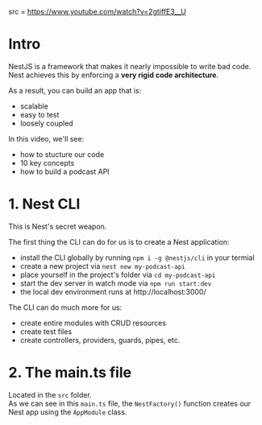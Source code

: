 src = https://www.youtube.com/watch?v=2gtiffE3__U

# Intro

NestJS is a framework that makes it nearly impossible to write bad code.  
Nest achieves this by enforcing a **very rigid code architecture**.  

As a result, you can build an app that is: 
- scalable
- easy to test
- loosely coupled

In this video, we'll see:
- how to stucture our code
- 10 key concepts
- how to build a podcast API

# 1. Nest CLI

This is Nest's secret weapon.  

The first thing the CLI can do for us is to create a Nest application:
- install the CLI globally by running `npm i -g @nestjs/cli` in your termial
- create a new project via `nest new my-podcast-api`
- place yourself in the project's folder via `cd my-podcast-api`
- start the dev server in watch mode via `npm run start:dev`
- the local dev environment runs at http://localhost:3000/

The CLI can do much more for us:
- create entire modules with CRUD resources
- create test files
- create controllers, providers, guards, pipes, etc.

# 2. The main.ts file

Located in the `src` folder.  
As we can see in this `main.ts` file, the `NestFactory()` function creates our Nest app using the `AppModule` class.  




